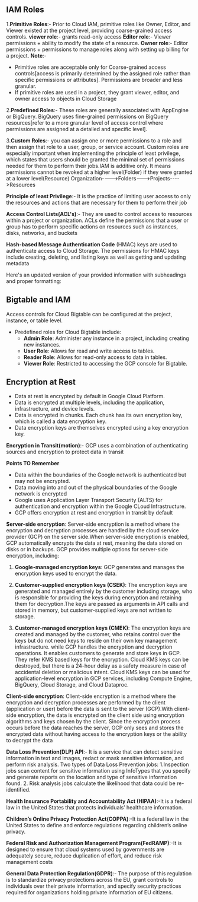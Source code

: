 ## IAM Roles
1.**Primitive Roles**:- Prior to Cloud IAM, primitive roles like Owner, Editor, and Viewer existed at the project level, providing coarse-grained access controls. 
**viewer role**:- grants read-only access
**Editor role**:- Viewer permissions +  ability to modify the state of a resource.
**Owner role**:- Editor permissions + permissions to manage roles along with setting up billing for a project.
**Note**:- 
- Primitive roles are acceptable only for Coarse-grained access controls[access is primarily determined by the assigned role rather than specific permissions or attributes]. Permissions are broader and less granular.
- If primitive roles are used in a project, they grant viewer, editor, and owner access to objects in Cloud Storage	

2.**Predefined Roles**:- These roles are generally associated with AppEngine or BigQuery. BigQuery uses fine-grained permissions on BigQuery resources[refer to a more granular level of access control where permissions are assigned at a detailed and specific level].

3.**Custom Roles**:- you can assign one or more permissions to a role and then assign that role to a user, group, or service account.
Custom roles are especially important when implementing the principle of least privilege, which states that users should be granted the minimal set of permissions needed for them to perform their jobs.IAM is additive only. It means permissions cannot be revoked at a higher level(Folder) if they were granted at a lower level(Resource)
Organization---->Folders--->Projects---->Resources

**Principle of least Privilege**:- It is the practice of limiting user access to only the resources and actions that are necessary for them to perform their job

**Access Control Lists(ACL's)**:- They are used to control access to resources within a project or organization.
ACLs define the permissions that a user or group has to perform specific actions on resources such as instances, disks, networks, and buckets

**Hash-based Message Authentication Code** (HMAC) keys are used to authenticate access to Cloud Storage. The permissions for 
HMAC keys include creating, deleting, and listing keys as well as getting and updating metadata

Here's an updated version of your provided information with subheadings and proper formatting:

## Bigtable and IAM

Access controls for Cloud Bigtable can be configured at the project, instance, or table level.

- Predefined roles for Cloud Bigtable include:
  - **Admin Role**: Administer any instance in a project, including creating new instances.
  - **User Role**: Allows for read and write access to tables.
  - **Reader Role**: Allows for read-only access to data in tables.
  - **Viewer Role**: Restricted to accessing the GCP console for Bigtable.

## Encryption at Rest

- Data at rest is encrypted by default in Google Cloud Platform.
- Data is encrypted at multiple levels, including the application, infrastructure, and device levels.
- Data is encrypted in chunks. Each chunk has its own encryption key, which is called a data encryption key.
- Data encryption keys are themselves encrypted using a key encryption key.



**Encryption in Transit(motion)**:- GCP uses a combination of authenticating sources and encryption to protect data in transit

**Points TO Remember**
- Data within the boundaries of the Google network is authenticated but may not be encrypted. 
- Data moving into and out of the physical boundaries of the Google network is encrypted
- Google uses Application Layer Transport Security (ALTS) for authentication and encryption within the Google CLoud Infrastructure.
- GCP offers encryption at rest and encryption in transit by default


**Server-side encryption**: Server-side encryption is a method where the encryption and decryption processes are handled by the cloud service provider (GCP) on the server side.When server-side encryption is enabled, GCP automatically encrypts the data at rest, meaning the data stored on disks or in backups.
GCP provides multiple options for server-side encryption, including:	
1. **Google-managed encryption keys**: GCP generates and manages the encryption keys used to encrypt the data.

2. **Customer-supplied encryption keys (CSEK)**: The encryption keys are generated and managed entirely by the customer including storage, who is responsible for providing the keys during encryption and retaining them for decryption.The keys are passed as arguments in API calls and stored in memory, but customer-supplied keys are not written to storage.

3. **Customer-managed encryption keys (CMEK)**: The encryption keys are created and managed by the customer, who retains control over the keys but do not need keys to reside on their own key management infrastructure. while GCP handles the encryption and decryption operations. It enables customers to generate and store keys in GCP. They refer KMS based keys for the encryption. Cloud KMS keys can be destroyed, but there is a 24-hour delay as a safety measure in case of accidental deletion or malicious intent. Cloud KMS keys can be used for application-level encryption in GCP services, including Compute Engine, BigQuery, Cloud Storage, and Cloud Dataproc.

**Client-side encryption**: Client-side encryption is a method where the encryption and decryption processes are performed by the client (application or user) before the data is sent to the server (GCP).With client-side encryption, the data is encrypted on the client side using encryption algorithms and keys chosen by the client. Since the encryption process occurs before the data reaches the server, GCP only sees and stores the encrypted data without having access to the encryption keys or the ability to decrypt the data


**Data Loss Prevention(DLP) API**:- It is a service that can detect sensitive information in text and images, redact or mask sensitive information, and perform risk analysis. Two types of Data Loss Prevention jobs: 
	1.Inspection jobs scan content for sensitive information using InfoTypes that you specify and generate reports on the location and type of sensitive information found.
	2. Risk analysis jobs calculate the likelihood that data could be re-identified.

**Health Insurance Portability and Accountability Act (HIPAA)**:-It is a federal law in the United States that protects individuals’ healthcare information.

**Children’s Online Privacy Protection Act(COPPA)**:-It is a federal law in the United States to define and enforce regulations regarding children’s online privacy.

**Federal Risk and Authorization Management Program(FedRAMP)**:-It is designed to ensure that cloud systems used 
by governments are adequately secure, reduce duplication of effort, and reduce risk management costs

**General Data Protection Regulation(GDPR)**:- The purpose of this regulation is to standardize privacy protections across the EU, grant controls to individuals over their private information, and specify security practices required for organizations holding private information of EU citizens.


